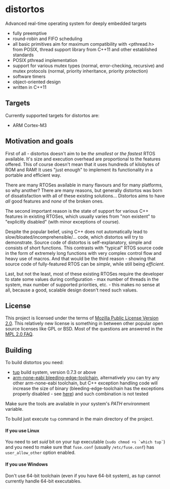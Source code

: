 distortos
=========

Advanced real-time operating system for deeply embedded targets

- fully preemptive
- round-robin and FIFO scheduling
- all basic primitives aim for maximum compatibility with <pthread.h> from POSIX, thread support library from C++11 and 
  other established standards
- POSIX pthread implementation
- support for various mutex types (normal, error-checking, recursive) and mutex protocols (normal, priority inheritance,
  priority protection) 
- software timers
- object-oriented design
- written in C++11

Targets
-------

Currently supported targets for distortos are:

- ARM Cortex-M3

Motivation and goals
--------------------

First of all - distortos doesn't aim to be *the smallest* or *the fastest* RTOS available. It's size and execution
overhead are proportional to the features offered. This of course doesn't mean that it uses hundreds of kilobytes of ROM
and RAM! It uses "just enough" to implement its functionality in a portable and efficient way.

There are many RTOSes available in many flavours and for many platforms, so why another? There are many reasons, but
generally distortos was born of dissatisfaction with all of these existing solutions... Distortos aims to have *all*
good features and *none* of the broken ones.

The second important reason is the state of support for various C++ features in existing RTOSes, which usually varies
from "non existent" to "explicitly disabled" (with minor exceptions of course).

Despite the popular belief, using C++ does not automatically lead to slow/bloated/incomprehensible/... code, which
distortos will try to demonstrate. Source code of distortos is self-explanatory, simple and consists of short functions.
This contrasts with "typical" RTOS source code in the form of extremely long functions with very complex control flow
and heavy use of macros. And that would be the third reason - showing that source code of fully-featured RTOS can be
*simple*, while still being *efficient*.

Last, but not the least, most of these existing RTOSes require the developer to state some values during configuration -
max number of threads in the system, max number of supported priorities, etc. - this makes no sense at all, because a
good, scalable design doesn't need such values.

License
-------

This project is licensed under the terms of [Mozilla Public License Version 2.0](https://www.mozilla.org/MPL/2.0/). This
relatively new license is something in between other popular open source licenses like GPL or BSD. Most of the questions
are answered in the [MPL 2.0 FAQ](https://www.mozilla.org/MPL/2.0/FAQ.html).

Building
--------

To build distortos you need:
- [tup](http://gittup.org/tup/) build system, version 0.7.3 or above
- [arm-none-eabi bleeding-edge-toolchain](https://sourceforge.net/projects/bleeding-edge/), alternatively you can try
  any other arm-none-eabi toolchain, but C++ exception handling code will increase the size of binary
  (bleeding-edge-toolchain has the exceptions properly disabled - see
  [here](http://www.freddiechopin.info/en/articles/35-arm/87-bleeding-edge-toolchain-o-co-chodzi)) and such combination
  is not tested

Make sure the tools are available in your system's *PATH* environment variable.

To build just execute `tup` command in the main directory of the project.

#### If you use Linux

You need to set *suid* bit on your *tup* executable (`` sudo chmod +s `which tup` ``) and you need to make sure that
`fuse.conf` (usually `/etc/fuse.conf`) has `user_allow_other` option enabled.

#### If you use Windows

Don't use 64-bit toolchain (even if you have 64-bit system), as *tup* cannot currently handle 64-bit executables.
